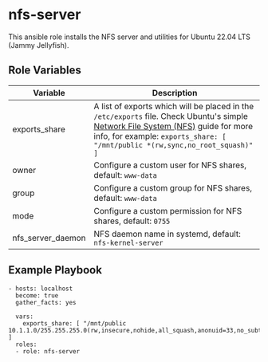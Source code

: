 nfs-server
==================

This ansible role installs the NFS server and utilities for Ubuntu 22.04 LTS (Jammy Jellyfish).


Role Variables
--------------

| Variable          | Description        |
|-------------------|--------------------|
| exports_share     | A list of exports which will be placed in the `/etc/exports` file. Check Ubuntu's simple [Network File System (NFS)](https://ubuntu.com/server/docs/service-nfs) guide for more info, for example: `exports_share: [ "/mnt/public *(rw,sync,no_root_squash)" ]` |
| owner             | Configure a custom user for NFS shares, default: `www-data`|
| group             | Configure a custom group for NFS shares, default: `www-data`|
| mode              | Configure a custom permission for NFS shares, default: `0755`|
| nfs_server_daemon | NFS daemon name in systemd, default: `nfs-kernel-server`|


Example Playbook
----------------

    - hosts: localhost
      become: true
      gather_facts: yes

      vars:
        exports_share: [ "/mnt/public 10.1.1.0/255.255.255.0(rw,insecure,nohide,all_squash,anonuid=33,no_subtree_check)" ]
      roles:
      - role: nfs-server
